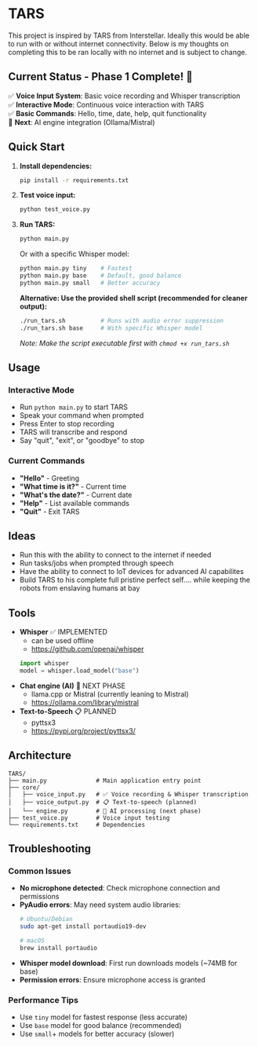 # TARS
This project is inspired by TARS from Interstellar. Ideally this would be able to run with or without internet connectivity. Below is my thoughts on completing this to be ran locally with no internet and is subject to change.

## Current Status - Phase 1 Complete! 🎉

✅ **Voice Input System**: Basic voice recording and Whisper transcription  
✅ **Interactive Mode**: Continuous voice interaction with TARS  
✅ **Basic Commands**: Hello, time, date, help, quit functionality  
🔄 **Next**: AI engine integration (Ollama/Mistral)  

## Quick Start

1. **Install dependencies:**
   ```bash
   pip install -r requirements.txt
   ```

2. **Test voice input:**
   ```bash
   python test_voice.py
   ```

3. **Run TARS:**
   ```bash
   python main.py
   ```
   Or with a specific Whisper model:
   ```bash
   python main.py tiny    # Fastest
   python main.py base    # Default, good balance
   python main.py small   # Better accuracy
   ```

   **Alternative: Use the provided shell script (recommended for cleaner output):**
   ```bash
   ./run_tars.sh          # Runs with audio error suppression
   ./run_tars.sh base     # With specific Whisper model
   ```
   *Note: Make the script executable first with `chmod +x run_tars.sh`*

## Usage

### Interactive Mode
- Run `python main.py` to start TARS
- Speak your command when prompted
- Press Enter to stop recording
- TARS will transcribe and respond
- Say "quit", "exit", or "goodbye" to stop

### Current Commands
- **"Hello"** - Greeting
- **"What time is it?"** - Current time
- **"What's the date?"** - Current date  
- **"Help"** - List available commands
- **"Quit"** - Exit TARS

## Ideas
- Run this with the ability to connect to the internet if needed
- Run tasks/jobs when prompted through speech
- Have the ability to connect to IoT devices for advanced AI capabilites
- Build TARS to his complete full pristine perfect self.... while keeping the robots from enslaving humans at bay


## Tools
- **Whisper** ✅ IMPLEMENTED
  - can be used offline
  - https://github.com/openai/whisper
  ```Python
  import whisper 
  model = whisper.load_model("base")
  ```
- **Chat engine (AI)** 🔄 NEXT PHASE
  - llama.cpp or Mistral (currently leaning to Mistral)
  - https://ollama.com/library/mistral
- **Text-to-Speech** 📋 PLANNED
  - pyttsx3
  - https://pypi.org/project/pyttsx3/

## Architecture

```
TARS/
├── main.py              # Main application entry point
├── core/
│   ├── voice_input.py   # ✅ Voice recording & Whisper transcription
│   ├── voice_output.py  # 📋 Text-to-speech (planned)
│   └── engine.py        # 🔄 AI processing (next phase)
├── test_voice.py        # Voice input testing
└── requirements.txt     # Dependencies
```

## Troubleshooting

### Common Issues
- **No microphone detected**: Check microphone connection and permissions
- **PyAudio errors**: May need system audio libraries:
  ```bash
  # Ubuntu/Debian
  sudo apt-get install portaudio19-dev
  
  # macOS
  brew install portaudio
  ```
- **Whisper model download**: First run downloads models (~74MB for base)
- **Permission errors**: Ensure microphone access is granted

### Performance Tips
- Use `tiny` model for fastest response (less accurate)
- Use `base` model for good balance (recommended)
- Use `small`+ models for better accuracy (slower)
